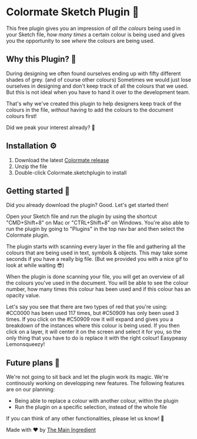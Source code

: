 # Colormate Sketch Plugin 🌈

This free plugin gives you an impression of _all the colours_ being used in your Sketch file, _how many times_ a certain colour is being used and gives you the opportunity to see _where_ the colours are being used.   

## Why this Plugin? 🤔

During designing we often found ourselves ending up with fifty different shades of grey. (and of course other colours) Sometimes we would just lose ourselves in designing and don't keep track of all the colours that we used. But this is not ideal when you have to hand it over to the development team. 

That's why we've created this plugin to help designers keep track of the colours in the file, _without_ having to add the colours to the document colours first!

Did we peak your interest already? 🧐

## Installation ⚙️

1. Download the latest [Colormate release](https://s3.eu-central-1.amazonaws.com/colormate-testing/production/colormate.zip)
2. Unzip the file
3. Double-click Colormate.sketchplugin to install 

## Getting started 💪

Did you already download the plugin? Good. Let's get started then!

Open your Sketch file and run the plugin by using the shortcut "CMD+Shift+8" on Mac or "CTRL+Shift+8" on Windows. You're also able to run the plugin by going to "Plugins" in the top nav bar and then select the Colormate plugin. 

The plugin starts with scanning every layer in the file and gathering all the colours that are being used in text, symbols & objects. This may take some seconds if you have a really big file. (But we provided you with a nice gif to look at while waiting 😎) 

When the plugin is done scanning your file, you will get an overview of all the colours you've used in the document. You will be able to see the colour number, how many times this colour has been used and if this colour has an opacity value.

Let's say you see that there are two types of red that you're using: #CC0000 has been used 117 times, but #C50909 has only been used 3 times. If you click on the #C50909 row it will expand and gives you a breakdown of the instances where this colour is being used. If you then click on a layer, it will center it on the screen and select it for you, so the only thing that you have to do is replace it with the right colour! Easypeasy Lemonsqueezy!


## Future plans 🚀

We're not going to sit back and let the plugin work its magic. We're continously working on developping new features. The following features are on our planning:

- Being able to replace a colour with another colour, within the plugin
- Run the plugin on a specific selection, instead of the whole file 

If you can think of any other functionalities, please let us know! 🤩


Made with ❤️ by [The Main Ingredient](https://themainingredient.co)

